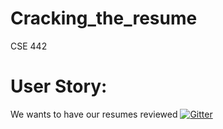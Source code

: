 # Cracking_the_resume
CSE 442 
# User Story:
We wants to have our resumes reviewed
[![Gitter](https://badges.gitter.im/gitterHQ/gitter.png)](https://gitter.im/CSE_442/Cracking_the_resume)
